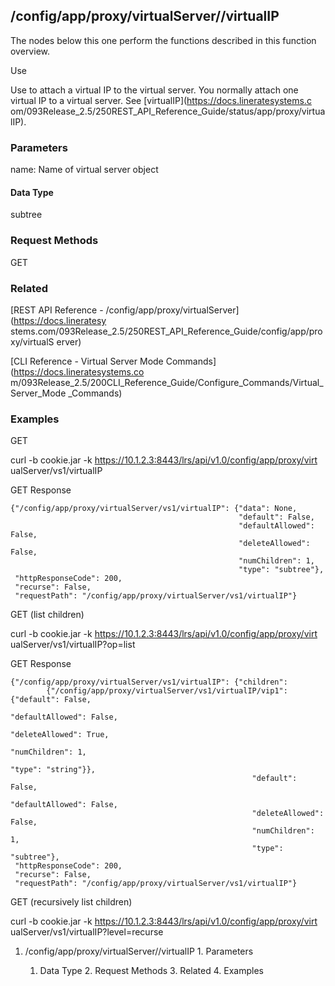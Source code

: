 ## /config/app/proxy/virtualServer/<name>/virtualIP

The nodes below this one perform the functions described in this function
overview.

Use

Use to attach a virtual IP to the virtual server. You normally attach one
virtual IP to a virtual server. See [virtualIP](https://docs.lineratesystems.c
om/093Release_2.5/250REST_API_Reference_Guide/status/app/proxy/virtualIP).

### Parameters

name: Name of virtual server object

#### Data Type

subtree

### Request Methods

GET

### Related

[REST API Reference - /config/app/proxy/virtualServer](https://docs.lineratesy
stems.com/093Release_2.5/250REST_API_Reference_Guide/config/app/proxy/virtualS
erver)

[CLI Reference - Virtual Server Mode Commands](https://docs.lineratesystems.co
m/093Release_2.5/200CLI_Reference_Guide/Configure_Commands/Virtual_Server_Mode
_Commands)

### Examples

GET

curl -b cookie.jar -k https://10.1.2.3:8443/lrs/api/v1.0/config/app/proxy/virt
ualServer/vs1/virtualIP

GET Response

    
    {"/config/app/proxy/virtualServer/vs1/virtualIP": {"data": None,
                                                       "default": False,
                                                       "defaultAllowed": False,
                                                       "deleteAllowed": False,
                                                       "numChildren": 1,
                                                       "type": "subtree"},
     "httpResponseCode": 200,
     "recurse": False,
     "requestPath": "/config/app/proxy/virtualServer/vs1/virtualIP"}
    

GET (list children)

curl -b cookie.jar -k https://10.1.2.3:8443/lrs/api/v1.0/config/app/proxy/virt
ualServer/vs1/virtualIP?op=list

GET Response

    
    {"/config/app/proxy/virtualServer/vs1/virtualIP": {"children": 
            {"/config/app/proxy/virtualServer/vs1/virtualIP/vip1": {"default": False,
                                                                    "defaultAllowed": False,
                                                                    "deleteAllowed": True,
                                                                    "numChildren": 1,
                                                                    "type": "string"}},
                                                          "default": False,
                                                          "defaultAllowed": False,
                                                          "deleteAllowed": False,
                                                          "numChildren": 1,
                                                          "type": "subtree"},
     "httpResponseCode": 200,
     "recurse": False,
     "requestPath": "/config/app/proxy/virtualServer/vs1/virtualIP"}
    

GET (recursively list children)

curl -b cookie.jar -k https://10.1.2.3:8443/lrs/api/v1.0/config/app/proxy/virt
ualServer/vs1/virtualIP?level=recurse

  1. /config/app/proxy/virtualServer/<name>/virtualIP
    1. Parameters
      1. Data Type
    2. Request Methods
    3. Related
    4. Examples

